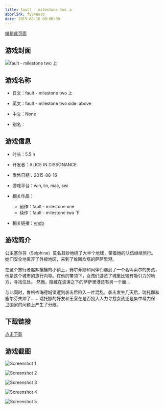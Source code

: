 ```yaml
---
title: fault - milestone two 上
abbrlink: f5b4ea7b
date: 2015-08-16 00:00:00
---
```

[编辑此页面](https://github.com/ACG-3/ADV3-source/blob/main/source/_posts/fault%20-%20milestone%20two%20%E4%B8%8A.md)

## 游戏封面

![fault - milestone two 上](https://pan.timero.xyz/d/onedrive/img_lib_001/fault%20-%20milestone%20two%20%E4%B8%8A_cover.avif)


## 游戏名称

- 日文：fault - milestone two 上
- 英文：fault - milestone two side: above
- 中文：None

- 别名：


## 游戏信息

- 时长：5.5 h
- 开发者：ALICE IN DISSONANCE
- 发售日期：2015-08-16
- 游戏平台：win, lin, mac, swi
- 相关作品：
   - 前作：fault - milestone one
   - 续作：fault - milestone two 下

- 相关链接：[vndb](https://vndb.org/v15252)


## 游戏简介

公主塞尔芬（Selphine）莫名其妙地绕了大半个地球，带着她的队伍继续旅行。
她们安全地离开了外极地区，来到了维斯坎塔的萨萨里港。

在这个旅行者熙熙攘攘的小镇上，赛尔菲娜和同伴们遇到了一个名叫索尔的男孩，他是这个城市的旅行向导。在他的带领下，女孩们游览了城里比较有吸引力的地方，寻找住处。
然而，隐藏在波涛之下的萨萨里港还有另一个面...

与此同时，鲁格岑海德城堡遭到袭击后陷入一片混乱。袭击发生几天后，瑞托娜和塞尔芬失踪了......
瑞托娜的好友和王室在是否投入人力寻找女孩还是集中精力保卫国家的问题上产生了分歧。




## 下载链接

[点击下载](https://pan.timero.xyz/onedrive/adv_lib_001/fault%20-%20milestone%20two%20%E4%B8%8A)


## 游戏截图


![Screenshot 1](https://pan.timero.xyz/d/onedrive/img_lib_001/fault%20-%20milestone%20two%20%E4%B8%8A_Screenshot_1.avif)

![Screenshot 2](https://pan.timero.xyz/d/onedrive/img_lib_001/fault%20-%20milestone%20two%20%E4%B8%8A_Screenshot_2.avif)

![Screenshot 3](https://pan.timero.xyz/d/onedrive/img_lib_001/fault%20-%20milestone%20two%20%E4%B8%8A_Screenshot_3.avif)

![Screenshot 4](https://pan.timero.xyz/d/onedrive/img_lib_001/fault%20-%20milestone%20two%20%E4%B8%8A_Screenshot_4.avif)

![Screenshot 5](https://pan.timero.xyz/d/onedrive/img_lib_001/fault%20-%20milestone%20two%20%E4%B8%8A_Screenshot_5.avif)

